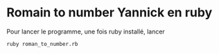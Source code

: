 # Romain to number Yannick en ruby

Pour lancer le programme, une fois ruby installé, lancer

`ruby roman_to_number.rb`
